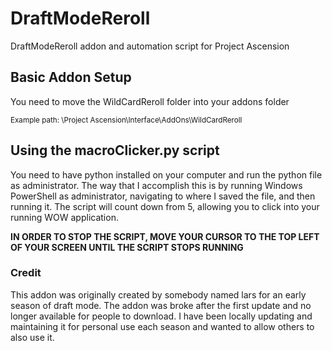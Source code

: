 # DraftModeReroll
DraftModeReroll addon and automation script for Project Ascension

## Basic Addon Setup
You need to move the WildCardReroll folder into your addons folder

<sub>Example path: \Project Ascension\Interface\AddOns\WildCardReroll</sub>

## Using the macroClicker.py script
You need to have python installed on your computer and run the python file as administrator. The way that I accomplish this is by running Windows PowerShell as administrator, navigating to where I saved the file, and then running it. The script will count down from 5, allowing you to click into your running WOW application.

**IN ORDER TO STOP THE SCRIPT, MOVE YOUR CURSOR TO THE TOP LEFT OF YOUR SCREEN UNTIL THE SCRIPT STOPS RUNNING**

### Credit
This addon was originally created by somebody named lars for an early season of draft mode. The addon was broke after the first update and no longer available for people to download. I have been locally updating and maintaining it for personal use each season and wanted to allow others to also use it.
